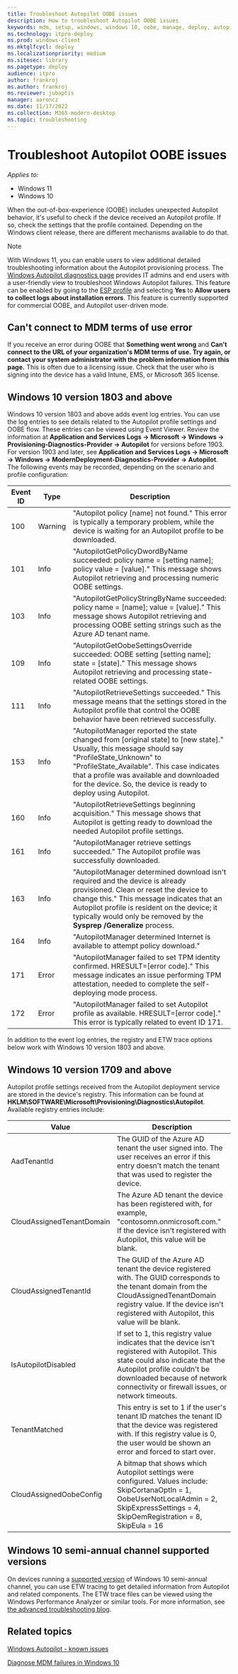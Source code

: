 ```yaml
---
title: Troubleshoot Autopilot OOBE issues
description: How to troubleshoot Autopilot OOBE issues
keywords: mdm, setup, windows, windows 10, oobe, manage, deploy, autopilot, ztd, zero-touch, partner, msfb, intune
ms.technology: itpro-deploy
ms.prod: windows-client
ms.mktglfcycl: deploy
ms.localizationpriority: medium
ms.sitesec: library
ms.pagetype: deploy
audience: itpro
author: frankroj
ms.author: frankroj
ms.reviewer: jubaptis
manager: aaroncz
ms.date: 11/17/2022
ms.collection: M365-modern-desktop
ms.topic: troubleshooting
---
```


# Troubleshoot Autopilot OOBE issues

*Applies to:*

- Windows 11
- Windows 10

When the out-of-box-experience (OOBE) includes unexpected Autopilot behavior, it's useful to check if the device received an Autopilot profile. If so, check the settings that the profile contained. Depending on the Windows client release, there are different mechanisms available to do that.

> [!NOTE]
> With Windows 11, you can enable users to view additional detailed troubleshooting information about the Autopilot provisioning process. The [Windows Autopilot diagnostics page](windows-autopilot-whats-new.md#windows-autopilot-diagnostics-page) provides IT admins and end users with a user-friendly view to troubleshoot Windows Autopilot failures. This feature can be enabled by going to the [ESP profile](../intune/enrollment/windows-enrollment-status.md) and selecting **Yes** to **Allow users to collect logs about installation errors**. This feature is currently supported for commercial OOBE, and Autopilot user-driven mode.

## Can't connect to MDM terms of use error

If you receive an error during OOBE that **Something went wrong** and **Can't connect to the URL of your organization's MDM terms of use. Try again, or contact your system administrator with the problem information from this page.** This is often due to a licensing issue. Check that the user who is signing into the device has a valid Intune, EMS, or Microsoft 365 license.

## Windows 10 version 1803 and above

Windows 10 version 1803 and above adds event log entries. You can use the log entries to see details related to the Autopilot profile settings and OOBE flow. These entries can be viewed using Event Viewer. Review the information at **Application and Services Logs -> Microsoft -> Windows -> Provisioning-Diagnostics-Provider -> Autopilot** for versions before 1903. For version 1903 and later, see **Application and Services Logs -> Microsoft -> Windows -> ModernDeployment-Diagnostics-Provider -> Autopilot**. The following events may be recorded, depending on the scenario and profile configuration:

| Event ID | Type | Description |
|----------|------|-------------|
| 100 | Warning | "Autopilot policy [name] not found." This error is typically a temporary problem, while the device is waiting for an Autopilot profile to be downloaded. |
| 101 | Info | "AutopilotGetPolicyDwordByName succeeded: policy name = [setting name]; policy value = [value]." This message shows Autopilot retrieving and processing numeric OOBE settings. |
| 103 | Info | "AutopilotGetPolicyStringByName succeeded: policy name = [name]; value = [value]." This message shows Autopilot retrieving and processing OOBE setting strings such as the Azure AD tenant name. |
| 109 | Info | "AutopilotGetOobeSettingsOverride succeeded: OOBE setting [setting name]; state = [state]." This message shows Autopilot retrieving and processing state-related OOBE settings. |
| 111 | Info | "AutopilotRetrieveSettings succeeded." This message means that the settings stored in the Autopilot profile that control the OOBE behavior have been retrieved successfully. |
| 153 | Info | "AutopilotManager reported the state changed from [original state] to [new state]." Usually, this message should say "ProfileState_Unknown" to "ProfileState_Available". This case indicates that a profile was available and downloaded for the device. So, the device is ready to deploy using Autopilot. |
| 160 | Info | "AutopilotRetrieveSettings beginning acquisition." This message shows that Autopilot is getting ready to download the needed Autopilot profile settings. |
| 161 | Info | "AutopilotManager retrieve settings succeeded." The Autopilot profile was successfully downloaded. |
| 163 | Info | "AutopilotManager determined download isn't required and the device is already provisioned. Clean or reset the device to change this." This message indicates that an Autopilot profile is resident on the device; it typically would only be removed by the **Sysprep /Generalize** process. |
| 164 | Info | "AutopilotManager determined Internet is available to attempt policy download." |
| 171 | Error | "AutopilotManager failed to set TPM identity confirmed. HRESULT=[error code]." This message indicates an issue performing TPM attestation, needed to complete the self-deploying mode process. | 
| 172 | Error | "AutopilotManager failed to set Autopilot profile as available. HRESULT=[error code]." This error is typically related to event ID 171. |

In addition to the event log entries, the registry and ETW trace options below work with Windows 10 version 1803 and above.

## Windows 10 version 1709 and above

Autopilot profile settings received from the Autopilot deployment service are stored in the device's registry. This information can be found at **HKLM\SOFTWARE\Microsoft\Provisioning\Diagnostics\Autopilot**. Available registry entries include:

| Value | Description |
|-------|-------------|
| AadTenantId | The GUID of the Azure AD tenant the user signed into. The user receives an error if this entry doesn't match the tenant that was used to register the device. |
| CloudAssignedTenantDomain | The Azure AD tenant the device has been registered with, for example, "contosomn.onmicrosoft.com." If the device isn't registered with Autopilot, this value will be blank. |
| CloudAssignedTenantId | The GUID of the Azure AD tenant the device registered with. The GUID corresponds to the tenant domain from the CloudAssignedTenantDomain registry value. If the device isn't registered with Autopilot, this value will be blank.|
| IsAutopilotDisabled | If set to 1, this registry value indicates that the device isn't registered with Autopilot. This state could also indicate that the Autopilot profile couldn't be downloaded because of network connectivity or firewall issues, or network timeouts. |
| TenantMatched | This entry is set to 1 if the user's tenant ID matches the tenant ID that the device was registered with. If this registry value is 0, the user would be shown an error and forced to start over. |
| CloudAssignedOobeConfig | A bitmap that shows which Autopilot settings were configured. Values include: SkipCortanaOptIn = 1, OobeUserNotLocalAdmin = 2, SkipExpressSettings = 4, SkipOemRegistration = 8, SkipEula = 16 |

## Windows 10 semi-annual channel supported versions

On devices running a [supported version](/windows/release-information/) of Windows 10 semi-annual channel, you can use ETW tracing to get detailed information from Autopilot and related components. The ETW trace files can be viewed using the Windows Performance Analyzer or similar tools. For more information, see [the advanced troubleshooting blog](/archive/blogs/mniehaus/troubleshooting-windows-autopilot-level-300400).

## Related topics

[Windows Autopilot - known issues](known-issues.md)

[Diagnose MDM failures in Windows 10](/windows/client-management/mdm/diagnose-mdm-failures-in-windows-10)
